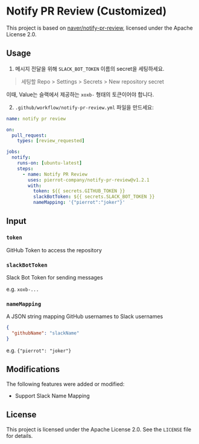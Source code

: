 # Notify PR Review (Customized)

This project is based on [naver/notify-pr-review](https://github.com/naver/notify-pr-review),
licensed under the Apache License 2.0.

## Usage

1. 메시지 전달을 위해 `SLACK_BOT_TOKEN` 이름의 secret을 세팅하세요.

> 세팅할 Repo > Settings > Secrets > New repository secret

이때, Value는 슬랙에서 제공하는 `xoxb-` 형태의 토큰이어야 합니다.

2. `.github/workflow/notify-pr-review.yml` 파일을 만드세요:

```yml
name: notify pr review

on:
  pull_request:
    types: [review_requested]

jobs:
  notify:
    runs-on: [ubuntu-latest]
    steps:
      - name: Notify PR Review
        uses: pierrot-company/notify-pr-review@v1.2.1
        with:
          token: ${{ secrets.GITHUB_TOKEN }}
          slackBotToken: ${{ secrets.SLACK_BOT_TOKEN }}
          nameMapping: '{"pierrot":"joker"}'
```

## Input

### `token`

GitHub Token to access the repository

### `slackBotToken`

Slack Bot Token for sending messages

e.g. `xoxb-...`

### `nameMapping`

A JSON string mapping GitHub usernames to Slack usernames

```json
{
  "githubName": "slackName"
}
```

e.g. `{"pierrot": "joker"}`

## Modifications

The following features were added or modified:

- Support Slack Name Mapping

## License

This project is licensed under the Apache License 2.0. See the `LICENSE` file for details.
